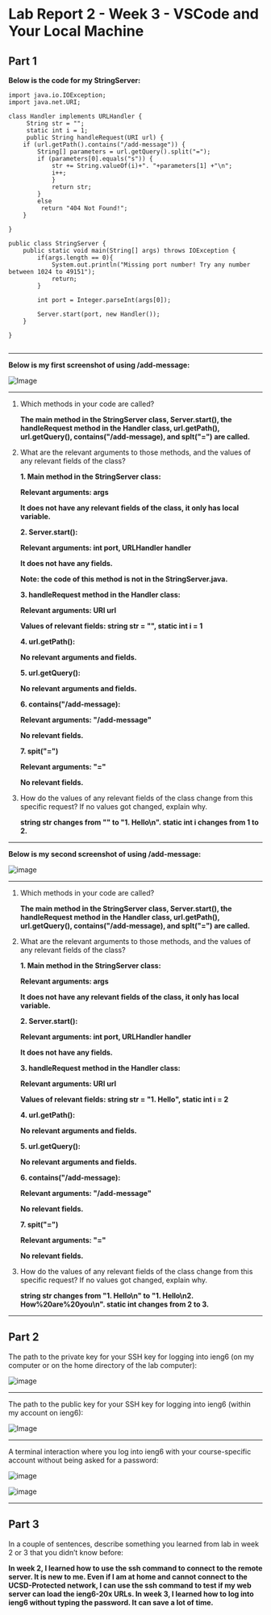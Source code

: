 # Lab Report 2 - Week 3 - VSCode and Your Local Machine
## Part 1
**Below is the code for my StringServer:**
```
import java.io.IOException;
import java.net.URI;

class Handler implements URLHandler {
     String str = "";
     static int i = 1;
     public String handleRequest(URI url) {
    if (url.getPath().contains("/add-message")) {
        String[] parameters = url.getQuery().split("=");
        if (parameters[0].equals("s")) {
            str += String.valueOf(i)+". "+parameters[1] +"\n";
            i++;
            }
            return str;
        }
        else
         return "404 Not Found!";
    }
        
}

public class StringServer {
    public static void main(String[] args) throws IOException {
        if(args.length == 0){
            System.out.println("Missing port number! Try any number between 1024 to 49151");
            return;
        }

        int port = Integer.parseInt(args[0]);

        Server.start(port, new Handler());
    }

}


```
---

**Below is my first screenshot of using /add-message:**

![Image](labreport2_screenshot1.png)

---

1. Which methods in your code are called?
   
   **The main method in the StringServer class, Server.start(), the handleRequest method in the Handler class, url.getPath(), url.getQuery(), contains("/add-message), and splt("=") are called.**

2. What are the relevant arguments to those methods, and the values of any relevant fields of the class?
   
   **1. Main method in the StringServer class:**
   
   **Relevant arguments: args**
   
   **It does not have any relevant fields of the class, it only has local variable.**

   **2. Server.start():**
   
   **Relevant arguments: int port, URLHandler handler**

   **It does not have any fields.**

   **Note: the code of this method is not in the StringServer.java.**

   **3. handleRequest method in the Handler class:**
   
   **Relevant arguments: URI url**
   
   **Values of relevant fields: string str = "", static int i = 1**

   **4. url.getPath():**

   **No relevant arguments and fields.**

   **5. url.getQuery():**

   **No relevant arguments and fields.**

   **6. contains("/add-message):**

   **Relevant arguments: "/add-message"**

   **No relevant fields.**

   **7. spit("=")**

   **Relevant arguments: "="**

   **No relevant fields.**

4. How do the values of any relevant fields of the class change from this specific request? If no values got changed, explain why.
   
   **string str changes from "" to "1. Hello\n". static int i changes from 1 to 2.**

---

**Below is my second screenshot of using /add-message:**

![image](labreport2_screenshot2.png)

---
1. Which methods in your code are called?
   
   **The main method in the StringServer class, Server.start(), the handleRequest method in the Handler class, url.getPath(), url.getQuery(), contains("/add-message), and splt("=") are called.**
  

2. What are the relevant arguments to those methods, and the values of any relevant fields of the class?
   
   **1. Main method in the StringServer class:**
   
   **Relevant arguments: args**
   
   **It does not have any relevant fields of the class, it only has local variable.**

   **2. Server.start():**
   
   **Relevant arguments: int port, URLHandler handler**

   **It does not have any fields.**

   **3. handleRequest method in the Handler class:**
   
   **Relevant arguments: URI url**
   
   **Values of relevant fields: string str = "1. Hello", static int i = 2**

   **4. url.getPath():**

   **No relevant arguments and fields.**

   **5. url.getQuery():**

   **No relevant arguments and fields.**

   **6. contains("/add-message):**

   **Relevant arguments: "/add-message"**

   **No relevant fields.**

   **7. spit("=")**

   **Relevant arguments: "="**

   **No relevant fields.**

3. How do the values of any relevant fields of the class change from this specific request? If no values got changed, explain why.
   
   **string str changes from "1. Hello\n" to "1. Hello\n2. How%20are%20you\n". static int changes from 2 to 3.**

---
## Part 2

The path to the private key for your SSH key for logging into ieng6 (on my computer or on the home directory of the lab computer):

![image](labreport2_path1.png)

---

The path to the public key for your SSH key for logging into ieng6 (within my account on ieng6):

![Image](labreport2_path2.png)

---

A terminal interaction where you log into ieng6 with your course-specific account without being asked for a password:

![image](labreport2_w1.png)

![image](labreport2_w2.png)

---

## Part 3

In a couple of sentences, describe something you learned from lab in week 2 or 3 that you didn’t know before:

**In week 2, I learned how to use the ssh command to connect to the remote server. It is new to me. Even if I am at home and cannot connect to the UCSD-Protected network, I can use the ssh command to test
if my web server can load the ieng6-20x URLs. In week 3, I learned how to log into ieng6 without typing the password. It can save a lot of time.**
